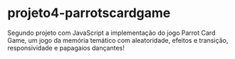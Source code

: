 # projeto4-parrotscardgame
Segundo projeto com JavaScript a implementação do jogo Parrot Card Game, um jogo da memória temático com aleatoridade, efeitos e transição, responsividade e papagaios dançantes!
